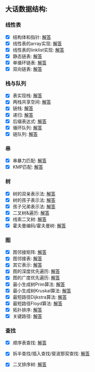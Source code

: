 ## 大话数据结构: 

### 线性表 

- [x] 结构体和指针: [解答](data_structure/structPointer.txt)
- [x] 线性表的array实现: [解答](data_structure/list1.c)
- [x] 线性表的linklist实现: [解答](data_structure/list2.c)
- [x] 静态链表: [解答](data_structure/list3.c)
- [x] 单循环链表: [解答](data_structure/circular_linked_list.txt)
- [x] 双向链表: [解答](data_structure/double_linked_list.txt)

### 栈与队列

- [x] 表实现栈: [解答](data_structure/stack1.c)
- [x] 两栈共享空间: [解答](data_structure/stack2.c)
- [x] 链栈: [解答](data_structure/stack3.c)
- [x] 递归: [解答](data_structure/fib.c)
- [x] 后缀表达式: [解答](data_structure/rpn.txt)
- [x] 循环队列: [解答](data_structure/queue1.c)
- [x] 链队列: [解答](data_structure/queue2.c)

### 串

- [x] 串暴力匹配: [解答](data_structure/string.c)
- [x] KMP匹配: [解答](data_structure/kmp.c)

### 树

- [x] 树的双亲表示法: [解答](data_structure/tree1.c)
- [x] 树的孩子表示法: [解答](data_structure/tree2.c)
- [x] 孩子兄弟表示法: [解答](data_structure/tree3.c)
- [x] 二叉树&遍历: [解答](data_structure/tree_binary.c)
- [x] 线索二叉树: [解答](data_structure/tree_clue.c)
- [x] 霍夫曼编码/霍夫曼树: [解答](data_structure/huffman.txt)

### 图

- [x] 图邻接矩阵: [解答](data_structure/graph1.c)
- [x] 图邻接表: [解答](data_structure/graph2.c)
- [x] 其它表示: [解答](data_structure/graph3.txt)
- [x] 图的深度优先遍历: [解答](data_structure/graph_dfs.c)
- [x] 图的广度优先遍历: [解答](data_structure/graph_dfs.c)
- [x] 最小生成树Prim算法: [解答](data_structure/prim.c)
- [x] 最小生成树Kruskal算法: [解答](data_structure/kruskal.c)
- [x] 最短路径Dijkstra算法: [解答](data_structure/dijkstra.c)
- [x] 最短路径Floyd算法: [解答](data_structure/floyd.c)
- [x] 拓扑排序: [解答](data_structure/topological_sort.c)
- [x] 关键路径: [解答](data_structure/critical_path.c)

### 查找

- [x] 顺序表查找: [解答](data_structure/sequential_search.c)
- [x] 拆半查找/插入查找/斐波那契查找: [解答](data_structure/binary_search.c)
- [x] 二叉排序树: [解答](data_structure/bst.c)


